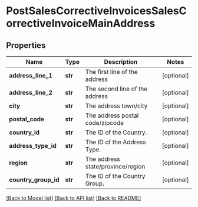 # PostSalesCorrectiveInvoicesSalesCorrectiveInvoiceMainAddress

## Properties
Name | Type | Description | Notes
------------ | ------------- | ------------- | -------------
**address_line_1** | **str** | The first line of the address | [optional] 
**address_line_2** | **str** | The second line of the address | [optional] 
**city** | **str** | The address town/city | [optional] 
**postal_code** | **str** | The address postal code/zipcode | [optional] 
**country_id** | **str** | The ID of the Country. | [optional] 
**address_type_id** | **str** | The ID of the Address Type. | [optional] 
**region** | **str** | The address state/province/region | [optional] 
**country_group_id** | **str** | The ID of the Country Group. | [optional] 

[[Back to Model list]](../README.md#documentation-for-models) [[Back to API list]](../README.md#documentation-for-api-endpoints) [[Back to README]](../README.md)


